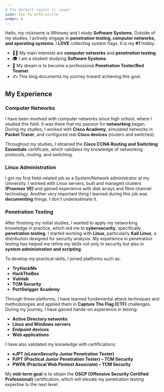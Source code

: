 ```yaml
---
# the default layout is 'page'
icon: fas fa-info-circle
order: 4
---
```


Hello, my nickname is Whineey and I study **Software Systems**. Outside of my studies, I actively engage in **penetration testing, computer networks, and operating systems**. I **LOVE** collecting system flags. It is my **#1** hobby.

- 🧑‍💻 My main interests are **computer networks** and **penetration testing**.
- 🎓 I am a student studying **Software Systems**.
- 🎯 My dream is to become a professional **Penetration Tester/Red Teamer**.
- ✍️ This blog documents my journey toward achieving this goal.

## My Experience

### Computer Networks

I have been involved with computer networks since high school, where I studied this field. It was there that my passion for **networking** began. During my studies, I worked with **Cisco Academy**, simulated networks in **Packet Tracer**, and configured real **Cisco devices** (routers and switches).

Throughout my studies, I obtained the **Cisco CCNA Routing and Switching Essentials** certificate, which validates my knowledge of networking protocols, routing, and switching.

### Linux Administration

I got my first field-related job as a System/Network administrator at my University. I worked with Linux servers, built and managed clusters **(Proxmox VE)** and gained experience with disk arrays and fibre channel technology. Another very important thing I learned during this job was **documenting** things. I don't underestimate it.

### Penetration Testing

After finishing my initial studies, I wanted to apply my networking knowledge in practice, which led me to **cybersecurity**, specifically **penetration testing**. I started working with **Linux**, particularly **Kali Linux**, a distribution designed for security analysis. My experience in penetration testing has helped me refine my skills not only in security but also in **system administration and scripting**.

To develop my practical skills, I joined platforms such as:
- **TryHackMe**
- **HackTheBox**
- **Vulnlab**
- **TCM Security**
- **PortSwigger Academy**

Through these platforms, I have learned fundamental attack techniques and methodologies and applied them in **Capture The Flag (CTF)** challenges. During my journey, I have gained hands-on experience in testing:
- **Active Directory networks**
- **Linux and Windows servers**
- **Endpoint devices**
- **Web applications**

I have also validated my knowledge with certifications:
- **eJPT (eLearnSecurity Junior Penetration Tester)**
- **PJPT (Practical Junior Penetration Tester) – TCM Security**
- **PWPA (Practical Web Pentest Associate) – TCM Security**

My **mid-term goal** is to obtain the **OSCP (Offensive Security Certified Professional)** certification, which will elevate my penetration testing expertise to the next level.
